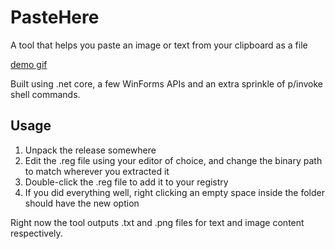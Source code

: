 # PasteHere
A tool that helps you paste an image or text from your clipboard as a file

[demo gif](https://raw.githubusercontent.com/tomzorz/PasteHere/master/demo.gif)

Built using .net core, a few WinForms APIs and an extra sprinkle of p/invoke shell commands. 

## Usage

1. Unpack the release somewhere
2. Edit the .reg file using your editor of choice, and change the binary path to match wherever you extracted it
3. Double-click the .reg file to add it to your registry
4. If you did everything well, right clicking an empty space inside the folder should have the new option

Right now the tool outputs .txt and .png files for text and image content respectively.